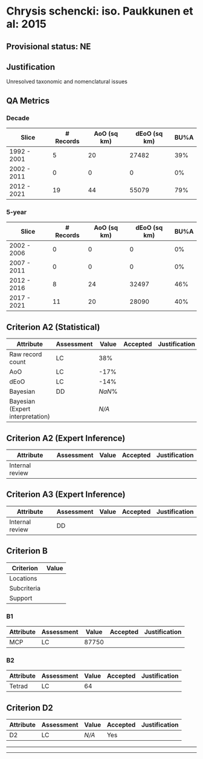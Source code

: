 # Chrysis schencki: iso. Paukkunen et al: 2015
## Provisional status: NE

## Justification
Unresolved taxonomic and nomenclatural issues
## QA Metrics
### Decade
| Slice | # Records | AoO (sq km) | dEoO (sq km) |BU%A |
|---|---|---|---|---|
|1992 - 2001|5|20|27482|39%|
|2002 - 2011|0|0|0|0%|
|2012 - 2021|19|44|55079|79%|
### 5-year
| Slice | # Records | AoO (sq km) | dEoO (sq km) |BU%A |
|---|---|---|---|---|
|2002 - 2006|0|0|0|0%|
|2007 - 2011|0|0|0|0%|
|2012 - 2016|8|24|32497|46%|
|2017 - 2021|11|20|28090|40%|
## Criterion A2 (Statistical)
|Attribute|Assessment|Value|Accepted|Justification
|---|---|---|---|---|
|Raw record count|LC|38%|||
|AoO|LC|-17%|||
|dEoO|LC|-14%|||
|Bayesian|DD|*NaN*%|||
|Bayesian (Expert interpretation)||*N/A*|||
## Criterion A2 (Expert Inference)
|Attribute|Assessment|Value|Accepted|Justification
|---|---|---|---|---|
|Internal review|||||
## Criterion A3 (Expert Inference)
|Attribute|Assessment|Value|Accepted|Justification
|---|---|---|---|---|
|Internal review|DD||||
## Criterion B
|Criterion| Value|
|---|---|
|Locations||
|Subcriteria||
|Support||
### B1
|Attribute|Assessment|Value|Accepted|Justification
|---|---|---|---|---|
|MCP|LC|87750|||
### B2
|Attribute|Assessment|Value|Accepted|Justification
|---|---|---|---|---|
|Tetrad|LC|64|||
## Criterion D2
|Attribute|Assessment|Value|Accepted|Justification
|---|---|---|---|---|
|D2|LC|*N/A*|Yes||
---
 ---
 <br><br>

